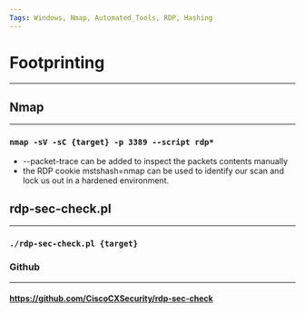 ```yaml
---
Tags: Windows, Nmap, Automated_Tools, RDP, Hashing
---
```

# Footprinting
***
## Nmap
***
### `nmap -sV -sC {target} -p 3389 --script rdp*`
- --packet-trace can be added to inspect the packets contents manually
- the RDP cookie mstshash=nmap can be used to identify our scan and lock us out in a hardened environment.
## rdp-sec-check.pl
***
### `./rdp-sec-check.pl {target}`
### Github
***
#### https://github.com/CiscoCXSecurity/rdp-sec-check